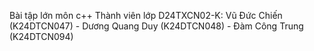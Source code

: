 Bài tập lớn môn c++ 
Thành viên lớp D24TXCN02-K: Vũ Đức Chiến (K24DTCN047) - Dương Quang Duy (K24DTCN048) - Đàm Công Trung (K24DTCN094)

